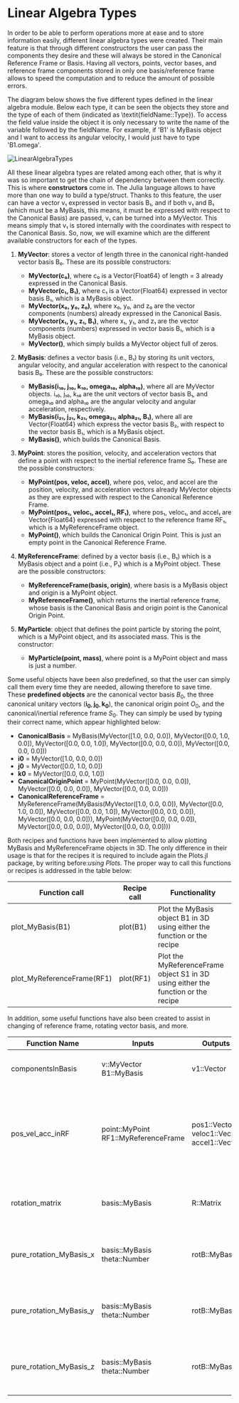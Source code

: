 # Linear Algebra Types

In order to be able to perform operations more at ease and to store information easily, different linear algebra types were created. Their main feature is that through different constructors the user can pass the components they desire and these will always be stored in the Canonical Reference Frame or Basis. Having all vectors, points, vector bases, and reference frame components stored in only one basis/reference frame allows to speed the computation and to reduce the amount of possible errors.

The diagram below shows the five different types defined in the linear algebra module. Below each type, it can be seen the objects they store and the type of each of them (indicated as \textit{fieldName::Type}). To access the field value inside the object it is only necessary to write the name of the variable followed by the fieldName. For example, if 'B1' is MyBasis object and I want to access its angular velocity, I would just have to type 'B1.omega'.

![LinearAlgebraTypes](https://user-images.githubusercontent.com/115453770/252145393-9355ea3f-f6ca-49a6-8bde-93f2e881d10a.png)

All these linear algebra types are related among each other, that is why it was so important to get the chain of dependency between them correctly. This is where **constructors** come in. The Julia language allows to have more than one way to build a type/struct. Thanks to this feature, the user can have a vector v₁ expressed in vector basis B₁, and if both v₁ and B₁ (which must be a MyBasis, this means, it must be expressed with respect to the Canonical Basis) are passed, v₁ can be turned into a MyVector. This means simply that v₁ is stored internally with the coordinates with respect to the Canonical Basis. So, now, we will examine which are the different available constructors for each of the types.

1. **MyVector**: stores a vector of length three in the canonical right-handed vector basis B₀. These are its possible constructors:
   - **MyVector(c₀)**, where c₀ is a Vector{Float64} of length = 3 already expressed in the Canonical Basis.
   - **MyVector(c₁, B₁)**, where c₁ is a Vector{Float64} expressed in vector basis B₁, which is a MyBasis object.
   - **MyVector(x₀, y₀, z₀)**, where x₀, y₀, and z₀ are the vector components (numbers) already expressed in the Canonical Basis.
   - **MyVector(x₁, y₁, z₁, B₁)**, where x₁, y₁, and z₁ are the vector components (numbers) expressed in vector basis B₁, which is a MyBasis object.
   - **MyVector()**, which simply builds a MyVector object full of zeros.

2. **MyBasis**: defines a vector basis (i.e., B₁) by storing its unit vectors, angular velocity, and angular acceleration with respect to the canonical basis B₀. These are the possible constructors:
   - **MyBasis(i₁₀, j₁₀, k₁₀, omega₁₀, alpha₁₀)**, where all are MyVector objects. i₁₀, j₁₀, k₁₀ are the unit vectors of vector basis B₁, and omega₁₀ and alpha₁₀ are the angular velocity and angular acceleration, respectively.
   - **MyBasis(i₂₁, j₂₁, k₂₁, omega₂₁, alpha₂₁, B₁)**, where all are Vector{Float64} which express the vector basis B₂, with respect to the vector basis B₁, which is a MyBasis object.
   - **MyBasis()**, which builds the Canonical Basis.

3. **MyPoint**: stores the position, velocity, and acceleration vectors that define a point with respect to the inertial reference frame S₀. These are the possible constructors:
   - **MyPoint(pos, veloc, accel)**, where pos, veloc, and accel are the position, velocity, and acceleration vectors already MyVector objects as they are expressed with respect to the Canonical Reference Frame.
   - **MyPoint(pos₁, veloc₁, accel₁, RF₁)**, where pos₁, veloc₁, and accel₁ are Vector{Float64} expressed with respect to the reference frame RF₁, which is a MyReferenceFrame object.
   - **MyPoint()**, which builds the Canonical Origin Point. This is just an empty point in the Canonical Reference Frame.

4. **MyReferenceFrame**: defined by a vector basis (i.e., B₁) which is a MyBasis object and a point (i.e., P₁) which is a MyPoint object. These are the possible constructors:
   - **MyReferenceFrame(basis, origin)**, where basis is a MyBasis object and origin is a MyPoint object.
   - **MyReferenceFrame()**, which returns the inertial reference frame, whose basis is the Canonical Basis and origin point is the Canonical Origin Point.

5. **MyParticle**: object that defines the point particle by storing the point, which is a MyPoint object, and its associated mass. This is the constructor:
   - **MyParticle(point, mass)**, where point is a MyPoint object and mass is just a number.



Some useful objects have been also predefined, so that the user can simply call them every time they are needed, allowing therefore to save time. These **predefined objects** are the canonical vector basis $B_0$, the three canonical unitary vectors ($\mathbf{i_0},\mathbf{j_0},\mathbf{k_0}$), the canonical origin point $O_0$, and the canonical/inertial reference frame $S_0$. They can simply be used by typing their correct name, which appear highlighted below:

- **CanonicalBasis** = MyBasis(MyVector([1.0, 0.0, 0.0]), MyVector([0.0, 1.0, 0.0]), MyVector([0.0, 0.0, 1.0]), MyVector([0.0, 0.0, 0.0]), MyVector([0.0, 0.0, 0.0]))
- **i0** = MyVector([1.0, 0.0, 0.0])
- **j0** = MyVector([0.0, 1.0, 0.0])
- **k0** = MyVector([0.0, 0.0, 1.0])
- **CanonicalOriginPoint** = MyPoint(MyVector([0.0, 0.0, 0.0]), MyVector([0.0, 0.0, 0.0]), MyVector([0.0, 0.0, 0.0]))
- **CanonicalReferenceFrame** = MyReferenceFrame(MyBasis(MyVector([1.0, 0.0, 0.0]), MyVector([0.0, 1.0, 0.0]), MyVector([0.0, 0.0, 1.0]), MyVector([0.0, 0.0, 0.0]), MyVector([0.0, 0.0, 0.0])), MyPoint(MyVector([0.0, 0.0, 0.0]), MyVector([0.0, 0.0, 0.0]), MyVector([0.0, 0.0, 0.0])))


Both recipes and functions have been implemented to allow plotting MyBasis and MyReferenceFrame objects in 3D. The only difference in their usage is that for the recipes it is required to include again the Plots.jl package, by writing before:_using Plots_. The proper way to call this functions or recipes is addressed in the table below:

| Function call               | Recipe call  | Functionality                                                                                  |
|-----------------------------|--------------|------------------------------------------------------------------------------------------------|
| plot\_MyBasis(B1)            | plot(B1)       | Plot the MyBasis object B1 in 3D using either the function or the recipe                       |
| plot\_MyReferenceFrame(RF1)  | plot(RF1)      | Plot the MyReferenceFrame object S1 in 3D using either the function or the recipe             |


In addition, some useful functions have also been created to assist in changing of
reference frame, rotating vector basis, and more. 

| Function Name            | Inputs                                                | Outputs                                      | Functionality                                                                                                |
|--------------------------|-------------------------------------------------------|----------------------------------------------|--------------------------------------------------------------------------------------------------------------|
| componentsInBasis        | v::MyVector<br />B1::MyBasis                            | v1::Vector                                   | Project a MyVector object onto a basis B₁                                                                      |
| pos\_vel\_acc\_inRF         | point::MyPoint<br />RF1::MyReferenceFrame               | pos1::Vector<br />veloc1::Vector<br>accel1::Vector | Obtain the position, velocity, and acceleration vectors of a MyPoint object in a different reference frame S₁ |
| rotation\_matrix          | basis::MyBasis                                        | R::Matrix                                    | Obtain the Rotation Matrix [₀R₁] of a MyBasis object B₁                                                        |
| pure\_rotation\_MyBasis\_x  | basis::MyBasis<br />theta::Number                       | rotB::MyBasis                               | Obtain the new MyBasis object after a pure rotation about the x-axis                                         |
| pure\_rotation\_MyBasis\_y  | basis::MyBasis<br />theta::Number                       | rotB::MyBasis                               | Obtain the new MyBasis object after a pure rotation about the y-axis                                         |
| pure\_rotation\_MyBasis\_z  | basis::MyBasis<br />theta::Number                       | rotB::MyBasis                               | Obtain the new MyBasis object after a pure rotation about the z-axis                                         |

